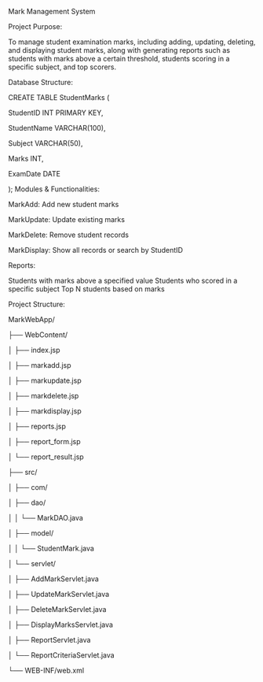 Mark Management System 

Project Purpose: 

To manage student examination marks, including adding, updating, deleting, and displaying student  marks, along with generating reports such as students with marks above a certain threshold, students  scoring in a specific subject, and top scorers.

Database Structure: 

CREATE TABLE StudentMarks ( 

 StudentID INT PRIMARY KEY, 
 
 StudentName VARCHAR(100), 
 
 Subject VARCHAR(50), 
 
 Marks INT, 
 
 ExamDate DATE 
 
);
Modules & Functionalities: 

MarkAdd: Add new student marks 

MarkUpdate: Update existing marks 

MarkDelete: Remove student records 

MarkDisplay: Show all records or search by StudentID 

Reports: 

Students with marks above a specified value Students who scored in a specific subject 
Top N students based on marks 

Project Structure: 

MarkWebApp/ 

├── WebContent/ 

│ ├── index.jsp 

│ ├── markadd.jsp 

│ ├── markupdate.jsp 

│ ├── markdelete.jsp 

│ ├── markdisplay.jsp 

│ ├── reports.jsp 

│ ├── report_form.jsp 

│ └── report_result.jsp 

├── src/ 

│ ├── com/ 

│ ├── dao/ 

│ │ └── MarkDAO.java 

│ ├── model/ 

│ │ └── StudentMark.java 

│ └── servlet/ 

│ ├── AddMarkServlet.java 

│ ├── UpdateMarkServlet.java 

│ ├── DeleteMarkServlet.java 

│ ├── DisplayMarksServlet.java 

│ ├── ReportServlet.java 

│ └── ReportCriteriaServlet.java 

└── WEB-INF/web.xml

